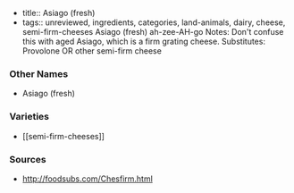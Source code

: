 - title:: Asiago (fresh)
- tags:: unreviewed, ingredients, categories, land-animals, dairy, cheese, semi-firm-cheeses
Asiago (fresh) ah-zee-AH-go Notes: Don't confuse this with aged Asiago, which is a firm grating cheese. Substitutes: Provolone OR other semi-firm cheese

### Other Names

* Asiago (fresh)

### Varieties

* [[semi-firm-cheeses]]

### Sources
* http://foodsubs.com/Chesfirm.html
